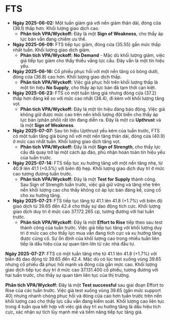 # FTS

- **Ngày 2025-06-02:** Một tuần giảm giá với nến giảm thân dài, đóng cửa (36.1) thấp hơn. Khối lượng giao dịch cao.
    - **Phân tích VPA/Wyckoff:** Đây là một **Sign of Weakness**, cho thấy áp lực bán vẫn đang chiếm ưu thế.
- **Ngày 2025-06-09:** FTS tiếp tục giảm, đóng cửa (35.55) gần mức thấp nhất tuần. Khối lượng giao dịch giảm.
    - **Phân tích VPA/Wyckoff:** **No Demand** - Mặc dù khối lượng giảm, việc giá tiếp tục giảm cho thấy thiếu vắng lực cầu. Đây vẫn là một tín hiệu yếu.
- **Ngày 2025-06-16:** Cổ phiếu phục hồi với một nến tăng có bóng dưới, đóng cửa (36.8) cao hơn. Khối lượng giao dịch thấp.
    - **Phân tích VPA/Wyckoff:** Việc giá phục hồi trên khối lượng thấp là một tín hiệu **No Supply**, cho thấy áp lực bán đã tạm thời cạn kiệt.
- **Ngày 2025-06-23:** FTS có một tuần tăng giá nhưng đóng cửa (37.2) thấp hơn đáng kể so với mức cao nhất (38.4), đi kèm với khối lượng tăng vọt.
    - **Phân tích VPA/Wyckoff:** Đây là một tín hiệu đáng báo động. Việc giá không giữ được mức cao trên nền khối lượng đột biến cho thấy áp lực bán (phân phối) rất lớn đang diễn ra. Đây là một cú **Upthrust** và là một **Sign of Weakness**.
- **Ngày 2025-07-07:** Sau tín hiệu Upthrust yếu kém của tuần trước, FTS có một tuần tăng giá bùng nổ với một nến tăng thân dài, đóng cửa (40.9) ở mức cao nhất tuần. Khối lượng giao dịch tăng vọt.
    - **Phân tích VPA/Wyckoff:** Đây là một **Sign of Strength**, cho thấy lực cầu đã quay trở lại một cách áp đảo, phủ nhận hoàn toàn tín hiệu yếu của tuần trước.
- **Ngày 2025-07-14:** FTS tiếp tục xu hướng tăng với một nến tăng nhẹ, từ 40.9 lên 41.1 (+0.5%) với biên độ hẹp. Khối lượng giao dịch duy trì ở mức cao tương đương tuần trước.
    - **Phân tích VPA/Wyckoff:** Đây là một **Test for Supply** thành công. Sau Sign of Strength tuần trước, việc giá giữ vững và tăng nhẹ trên nền khối lượng cao cho thấy không có áp lực bán đáng kể, củng cố cho xu hướng tăng.
- **Ngày 2025-07-21:** FTS tiếp tục tăng từ 41.1 lên 41.8 (+1.7%) với biên độ giao dịch từ 39.65 đến 42.4 cho thấy sự dao động tích cực. Khối lượng giao dịch duy trì ở mức cao 37.172.265 cp, tương đương với hai tuần trước.
    - **Phân tích VPA/Wyckoff:** Đây là một **Effort to Rise** tiếp theo sau test thành công của tuần trước. Việc giá tiếp tục tăng với khối lượng duy trì ở mức cao cho thấy lực mua vẫn đang tích cực và xu hướng tăng được củng cố. Sự ổn định của khối lượng cao trong nhiều tuần liên tiếp là dấu hiệu của sự quan tâm lớn từ các nhà đầu tư.


**Ngày 2025-07-27:** FTS có một tuần tăng nhẹ từ 41.1 lên 41.8 (+1.7%) với biên độ dao động từ 39.65 đến 42.4. Mặc dù có lúc test xuống vùng 39.65 nhưng cổ phiếu đã phục hồi mạnh và đóng cửa gần mức cao. Khối lượng giao dịch tiếp tục duy trì ở mức cao 37.131.400 cổ phiếu, tương đương với hai tuần trước, cho thấy sự quan tâm liên tục của thị trường.

**Phân tích VPA/Wyckoff:** Đây là một **Test successful** sau giai đoạn Effort to Rise của các tuần trước. Việc giá test xuống vùng 39.65 (gần mức support 40) nhưng nhanh chóng phục hồi và đóng cửa cao hơn tuần trước trên nền khối lượng cao cho thấy lực cầu vẫn đang kiểm soát. Khối lượng cao liên tục trong 4 tuần qua kết hợp với việc giá duy trì xu hướng tăng là dấu hiệu tích cực, xác nhận sự tích lũy mạnh mẽ và tiềm năng tiếp tục tăng giá.
